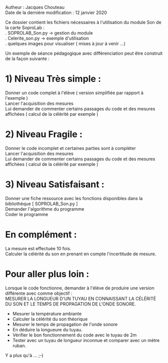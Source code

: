 Autheur : Jacques Chouteau </br>
Date de la dernière modification : 12 janvier 2020</br>

Ce dossier contient les fichiers nécessaires à l'utilisation du module Son de la carte SoproLab :</br>
 . SOPROLAB_Son.py -> gestion du module</br>
 . Celerite_son.py -> exemple d'utilisation</br>
 . quelques images pour visualiser ( mises à jour à venir ...)</br>
 
Un exemple de séance pédagogique avec différenciation peut être construit de la façon suivante :
# 1) Niveau Très simple :
  Donner un code complet à l'élève ( version simplifiée par rapport à l'exemple )</br>
  Lancer l'acquisition des mesures</br>
  Lui demander de commenter certains passages du code et des mesures affichées ( calcul de la célérité par exemple )

# 2) Niveau Fragile :
  Donner le code incomplet et certaines parties sont à compléter</br>
  Lancer l'acquisition des mesures</br>
  Lui demander de commenter certains passages du code et des mesures affichées ( calcul de la célérité par exemple )  

# 3) Niveau Satisfaisant :
  Donner une fiche ressource avec les fonctions disponibles dans la bibliothèque [ SOPROLAB_Son.py ]</br>
  Demander l'algorithme du programme</br>
  Coder le programme

# En complément :
  La mesure est effectuée 10 fois.</br>
  Calculer la célérité du son en prenant en compte l'incertitude de mesure.
  
# Pour aller plus loin : 
 Lorsque le code fonctionne, demander à l'élève de produire une version différente avec comme objectif :</br>
 MESURER LA LONGUEUR D'UN TUYAU EN CONNAISSANT LA CÉLÉRITÉ DU SON ET LE TEMPS DE PROPAGATION DE L'ONDE SONORE.
 
 - Mesurer la température ambiante </br>
 - Calculer la célérité du son théorique</br>
 - Mesurer le temps de propagation de l'onde sonore</br>
 - En déduire la longueure du tuyau.</br>
 - Vérifier le bon fonctionnement du code avec le tuyau de 2m</br>
 - Tester avec un tuyau de longueur inconnue et comparer avec un mètre ruban.</br>
 
 Y a plus qu'à ...  ;-)
